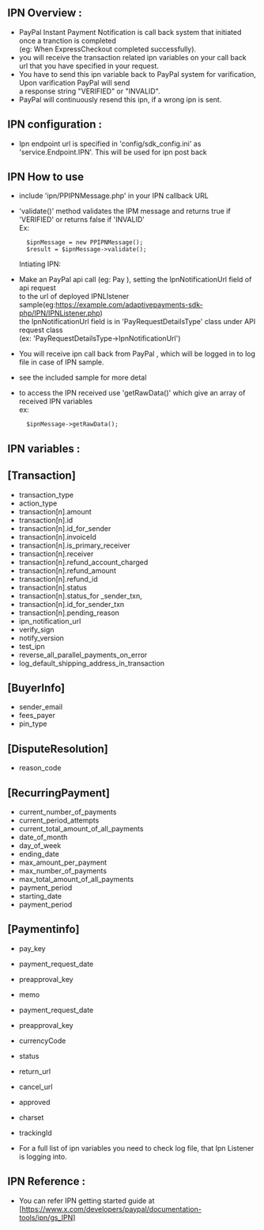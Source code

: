 IPN Overview :
------------

* PayPal Instant Payment Notification is call back system that initiated once a tranction is completed  
  (eg: When ExpressCheckout completed successfully).
* you will receive the transaction related ipn variables on your call back url that you have specified in your request.
* You have to send this ipn variable back to PayPal system for varification, Upon varification PayPal will send  
  a response string "VERIFIED" or "INVALID".
* PayPal will continuously resend this ipn, if a wrong ipn is sent.

IPN configuration :
-----------------
* Ipn endpoint url is specified in 'config/sdk_config.ini' as 'service.Endpoint.IPN'. This will be used for ipn post back
    
IPN How to use
--------------
* include 'ipn/PPIPNMessage.php' in your IPN callback URL  
* 'validate()' method validates the IPM message and returns true if 'VERIFIED' or returns false if 'INVALID'  
Ex:

		$ipnMessage = new PPIPNMessage();   
		$result = $ipnMessage->validate();
		  
  Intiating IPN:
* Make an PayPal api call (eg: Pay ), setting the IpnNotificationUrl field of api request   
  to the url of deployed IPNLIstener sample(eg:https://example.com/adaptivepayments-sdk-php/IPN/IPNListener.php)  
  the IpnNotificationUrl field is in 'PayRequestDetailsType' class under API request class  
 (ex: 'PayRequestDetailsType->IpnNotificationUrl')  
* You will receive ipn call back from PayPal , which will be logged in to log file in case of IPN sample.
* see the included sample for more detal
* to access the IPN received use 'getRawData()' which give an array of received IPN variables  
ex:
		
		$ipnMessage->getRawData(); 
	       
IPN variables :
--------------
[Transaction]
-------------
* transaction_type
* action_type
* transaction[n].amount
* transaction[n].id
* transaction[n].id_for_sender
* transaction[n].invoiceId
* transaction[n].is_primary_receiver
* transaction[n].receiver
* transaction[n].refund_account_charged
* transaction[n].refund_amount
* transaction[n].refund_id
* transaction[n].status
* transaction[n].status_for _sender_txn,
* transaction[n].id_for_sender_txn 
* transaction[n].pending_reason 
* ipn_notification_url
* verify_sign
* notify_version          
* test_ipn                
* reverse_all_parallel_payments_on_error 
* log_default_shipping_address_in_transaction

[BuyerInfo]
-----------
* sender_email
* fees_payer
* pin_type
    
[DisputeResolution]
-------------------
* reason_code

[RecurringPayment]
------------------
* current_number_of_payments
* current_period_attempts
* current_total_amount_of_all_payments
* date_of_month
* day_of_week
* ending_date
* max_amount_per_payment
* max_number_of_payments
* max_total_amount_of_all_payments
* payment_period
* starting_date
* payment_period
    

[Paymentinfo]
-------------
* pay_key
* payment_request_date
* preapproval_key
* memo
* payment_request_date    
* preapproval_key
* currencyCode
* status
* return_url              
* cancel_url
* approved
* charset
* trackingId
	 
*   For a full list of ipn variables you need to check log file, that Ipn Listener is logging into.    

IPN Reference :
--------------
*   You can refer IPN getting started guide at [https://www.x.com/developers/paypal/documentation-tools/ipn/gs_IPN]
